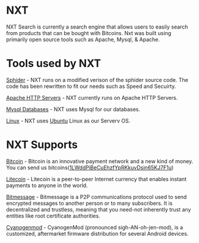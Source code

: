 NXT
===

NXT Search is currently a search engine that allows users to easily search from products that can be bought with Bitcoins.
Nxt was built using primarily open source tools such as Apache, Mysql, & Apache.

Tools used by NXT
===

<a href='http://www.sphider.eu/' target='_blank'>Sphider</a> - NXT runs on a modified verison of the sphider source code. The code has been
rewritten to fit our needs such as Speed and Secuirty.

<a href='https://httpd.apache.org/' target='_blank'>Apache HTTP Servers</a> - NXT currently runs on Apache HTTP Servers.

<a href='https://www.mysql.com' target='_blank'>Mysql Databases</a> - NXT uses Mysql for our databases.

<a href='http://www.linux.org/' target='_blank'>Linux</a> - NXT uses <a href='http://www.ubuntu.com/server' target='_blank'>Ubuntu</a>
Linux as our Serverv OS.

NXT Supports
===

<a href='http://bitcoin.org/' target='_blank'>Bitcoin</a> - Bitcoin is an innovative payment network and a new kind of money.
You can send us bitcoins(<a href='bitcoin:1LWddPiBeCuEhzfYpRKkuvDsin65KJ7F1u'>1LWddPiBeCuEhzfYpRKkuvDsin65KJ7F1u</a>)

<a href='https://litecoin.org/' target='_blank'>Litecoin</a> - Litecoin is a peer-to-peer Internet currency that enables instant payments to anyone in the world.

<a href='https://bitmessage.org/wiki/Main_Page'>Bitmessage</a> - Bitmessage is a P2P communications protocol used to send encrypted messages to another person 
or to many subscribers. It is decentralized and trustless, meaning that you need-not inherently trust any entities like root certificate authorities.

<a href='http://www.cyanogenmod.org/' target='_blank'>Cyanogenmod</a> - CyanogenMod (pronounced sigh-AN-oh-jen-mod), is a customized, aftermarket firmware 
distribution for several Android devices.

